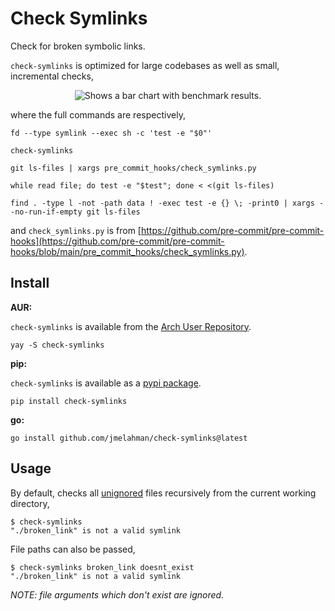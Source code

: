 # Check Symlinks

Check for broken symbolic links.

`check-symlinks` is optimized for large codebases as well as small, incremental checks,

<p align="center">
  <picture align="center">
    <source media="(prefers-color-scheme: dark)" srcset="https://github.com/jmelahman/check-symlinks/assets/23436978/b6d5a6f1-d3ec-4786-a234-92840ec26fc4">
    <source media="(prefers-color-scheme: light)" srcset="https://github.com/jmelahman/check-symlinks/assets/23436978/5619ff9a-474b-4daa-a179-d8f6d8f046a5">
    <img alt="Shows a bar chart with benchmark results." src="https://github.com/jmelahman/check-symlinks/assets/23436978/5619ff9a-474b-4daa-a179-d8f6d8f046a5">
  </picture>
</p>

where the full commands are respectively,

```shell
fd --type symlink --exec sh -c 'test -e "$0"'

check-symlinks

git ls-files | xargs pre_commit_hooks/check_symlinks.py

while read file; do test -e "$test"; done < <(git ls-files)

find . -type l -not -path data ! -exec test -e {} \; -print0 | xargs --no-run-if-empty git ls-files
```

and `check_symlinks.py` is from [https://github.com/pre-commit/pre-commit-hooks](https://github.com/pre-commit/pre-commit-hooks/blob/main/pre_commit_hooks/check_symlinks.py).

## Install

**AUR:**

`check-symlinks` is available from the [Arch User Repository](https://aur.archlinux.org/packages/check-symlinks).

```shell
yay -S check-symlinks
```

**pip:**

`check-symlinks` is available as a [pypi package](https://pypi.org/project/check-symlinks/).

```shell
pip install check-symlinks
```

**go:**

```shell
go install github.com/jmelahman/check-symlinks@latest
```

## Usage

By default, checks all [unignored](https://github.com/BurntSushi/ripgrep/tree/master/crates/ignore#ignore) files recursively from the current working directory,

```shell
$ check-symlinks
"./broken_link" is not a valid symlink
```

File paths can also be passed,

```shell
$ check-symlinks broken_link doesnt_exist
"./broken_link" is not a valid symlink
```

_NOTE: file arguments which don't exist are ignored._
